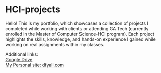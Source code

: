 # HCI-projects
<p>Hello! This is my portfolio, which showcases a collection of projects I completed while working with clients or attending GA Tech (currently enrolled in the Master of Computer Science-HCI program). Each project highlights the skills, knowledge, and hands-on experience I gained while working on real assignments within my classes. 

Additional links: </br> <a href="https://drive.google.com/drive/folders/1MskkCFUziI-1uGkcMNy-Leut2XmcG7WA?usp=drive_link">Google Drive</a> </br>
<a href="http://www.dfyall.com">My Personal site: dfyall.com</a>

</p>
